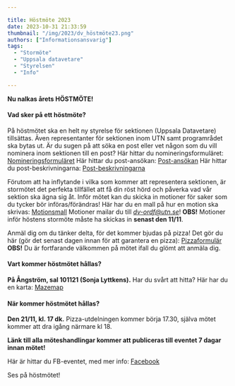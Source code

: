 ```yaml
---

title: Höstmöte 2023
date: 2023-10-31 21:33:59
thumbnail: "/img/2023/dv_höstmöte23.png"
authors: ["Informationsansvarig"]
tags: 
  - "Stormöte"
  - "Uppsala datavetare"
  - "Styrelsen"
  - "Info"

---
```

**Nu nalkas årets HÖSTMÖTE!**


#### Vad sker på ett höstmöte?
På höstmötet ska en helt ny styrelse för sektionen (Uppsala Datavetare) tillsättas.
Även representanter för sektionen inom UTN samt programrådet ska bytas ut.
Är du sugen på att söka en post eller vet någon som du vill nominera inom sektionen till en post? 
Här hittar du nomineringsformuläret: [Nomineringsformuläret](https://docs.google.com/forms/d/e/1FAIpQLSew-zflrZm-ac1I3bCemkZ-92DxO1kUgP8lWmIVcqpHfy59Cw/viewform?usp=sf_link)
Här hittar du post-ansökan: [Post-ansökan](https://docs.google.com/forms/d/e/1FAIpQLSfQwg5JZM9ML5B_7tFP1FD1zwb0kBbEM_djnU3RkC0ybzSLxw/viewform?usp=sf_link)
Här hittar du post-beskrivningarna: [Post-beskrivningarna](https://docs.google.com/document/d/1SVEIZ0AHCulrp7JLnbNo2A-UZxlHQsrATFbkAbXFV4Y/edit)


Förutom att ha inflytande i vilka som kommer att representera sektionen, är stormötet det perfekta tillfället att få din röst hörd och påverka vad vår sektion ska ägna sig åt.
Inför mötet kan du skicka in motioner för saker som du tycker bör införas/förändras!
Här har du en mall på hur en motion ska skrivas: [Motionsmall](https://docs.google.com/document/d/1O8E2PJzFXZMfzTBqUFcnCsTrDmoA7GthgE3dDh_H288/edit?fbclid=IwAR2R9JHjMJE7rpwn-P93PV5YM95Lgvh2O48dREDvKVMW6k5BYuxDCz1zoMo)
Motioner mailar du till *dv-ordf@utn.se*!
**OBS!** Motioner inför höstens stormöte måste ha skickas in **senast den 11/11**.


Anmäl dig om du tänker delta, för det kommer bjudas på pizza!
Det gör du här (gör det senast dagen innan för att garantera en pizza): [Pizzaformulär](https://forms.gle/JVfYGq1KYc8PnB32A)
**OBS!** Du är fortfarande välkommen på mötet ifall du glömt att anmäla dig.


#### Vart kommer höstmötet hållas?
**På Ångström, sal 101121 (Sonja Lyttkens).**
Har du svårt att hitta? Här har du en karta: [Mazemap](https://link.mazemap.com/OoOwZh8G)


#### När kommer höstmötet hållas?
**Den 21/11, kl. 17 dk.**
Pizza-utdelningen kommer börja 17.30, själva mötet kommer att dra igång närmare kl 18.


**Länk till alla möteshandlingar kommer att publiceras till eventet 7 dagar innan mötet!**


Här är hittar du FB-eventet, med mer info: [Facebook](https://www.facebook.com/events/2551902991651784/?acontext=%7B%22event_action_history%22%3A[%7B%22extra_data%22%3A%22%22%2C%22mechanism%22%3A%22unknown%22%2C%22surface%22%3A%22user_timeline%22%7D%2C%7B%22extra_data%22%3A%22%22%2C%22mechanism%22%3A%22surface%22%2C%22surface%22%3A%22permalink%22%7D%2C%7B%22extra_data%22%3A%22%22%2C%22mechanism%22%3A%22surface%22%2C%22surface%22%3A%22edit_dialog%22%7D]%2C%22ref_notif_type%22%3Anull%7D)


Ses på höstmötet!